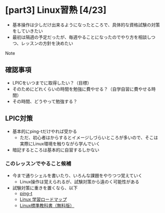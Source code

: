 # [part3] Linux習熟 [4/23]
- 基本操作は少しだけ出来るようになったところで、具体的な資格試験の対策をしていきたい
- 最初は隔週の予定だったが、毎週やることになったのでやり方を相談しつつ、レッスンの方針を決めたい
> [!NOTE]
> ## 確認事項
> - LPICをいつまでに取得したい？（目標）
> - そのためにどれくらいの時間を勉強に費やせる？（自学自習に費やせる時間）
> - その時間、どうやって勉強する？

## LPIC対策
- 基本的にping-tだけやれば受かる
  - ただ、初心者はからするとイメージしづらいところが多いので、そこは実際にLinux環境を触りながら学んでいく
- 暗記するところは基本的に自習するしかない

### このレッスンでやること候補
- 今まで通りシェルを書いたり、いろんな課題をやりつつ覚えていく
  - Linux操作は覚えられるが、試験対策から遠のく可能性がある
- 試験対策に重きを置くなら、以下
  - [ping-t](https://mondai.ping-t.com/g/mypage)
  - [Linux 学習ロードマップ](https://hogetech.info/linux)
  - [Linux標準教科書（無料版）](https://linuc.org/textbooks/linux/)

